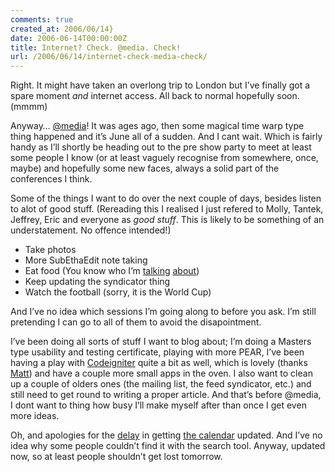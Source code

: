 ```yaml
---
comments: true
created_at: 2006/06/14}
date: 2006-06-14T00:00:00Z
title: Internet? Check. @media. Check!
url: /2006/06/14/internet-check-media-check/
---
```


<p>
Right. It might have taken an overlong trip to London but I’ve finally got a spare moment <em>and</em> internet access. All back to normal hopefully soon. (mmmm)

</p>
<p>
Anyway… <a href="http://vivabit.com/atmedia2006">@media</a>! It was ages ago, then some magical time warp type thing happened and it’s June all of a sudden. And I cant wait. Which is fairly handy as I’ll shortly be heading out to the pre show party to meet at least some people I know (or at least vaguely recognise from somewhere, once, maybe) and hopefully some new faces, always a solid part of the conferences I think.

</p>
<p>
Some of the things I want to do over the next couple of days, besides listen to alot of good stuff. (Rereading this I realised I just refered to Molly, Tantek, Jeffrey, Eric and everyone as <em>good stuff</em>. This is likely to be something of an understatement. No offence intended!)

</p>
<ul>
<li>
Take photos

</li>
<li>
More SubEthaEdit note taking

</li>
<li>
Eat food (You know who I’m <a href="http://cackhanded.net">talking</a> <a href="http://splintered.co.uk">about</a>)

</li>
<li>
Keep updating the syndicator thing

</li>
<li>
Watch the football (sorry, it is the World Cup)

</li>
</ul>
<p>
And I’ve no idea which sessions I’m going along to before you ask. I’m still pretending I can go to all of them to avoid the disapointment.

</p>
<p>
I’ve been doing all sorts of stuff I want to blog about; I’m doing a Masters type usability and testing certificate, playing with more PEAR, I’ve been having a play with <a href="http://codeigniter.com">Codeigniter</a> quite a bit as well, which is lovely (thanks <a href="http://thewatchmakerproject.com">Matt</a>) and have a couple more small apps in the oven. I also want to clean up a couple of olders ones (the mailing list, the feed syndicator, etc.) and still need to get round to writing a proper article. And that’s before @media, I dont want to thing how busy I’ll make myself after than once I get even more ideas.

</p>
<p>
Oh, and apologies for the <a href="http://www.hicksdesign.co.uk/journal/ical-schedule-for-media#comment">delay</a> in getting <a href="http://www.google.com/calendar/ical/rp1ahkacn9nkhuqnjtihno34mg@group.calendar.google.com/public/basic">the calendar</a> updated. And I’ve no idea why some people couldn’t find it with the search tool. Anyway, updated now, so at least people shouldn’t get lost tomorrow.

</p>
